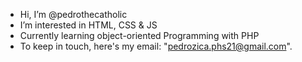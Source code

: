 - Hi, I’m @pedrothecatholic
- I’m interested in HTML, CSS & JS
- Currently learning object-oriented Programming with PHP
- To keep in touch, here's my email: "pedrozica.phs21@gmail.com".

<!---
pedrothecatholic/pedrothecatholic is a ✨ special ✨ repository because its `README.md` (this file) appears on your GitHub profile.
You can click the Preview link to take a look at your changes.
--->
